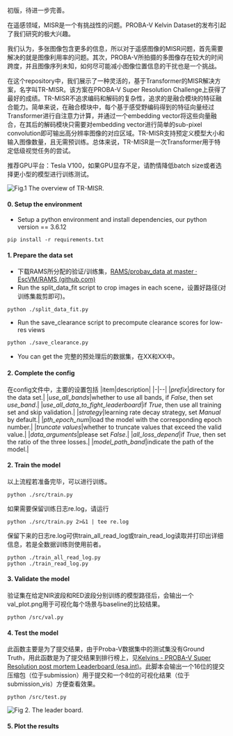 初版，待进一步完善。

在遥感领域，MISR是一个有挑战性的问题。PROBA-V Kelvin Dataset的发布引起了我们研究的极大兴趣。

我们认为，多张图像包含更多的信息，所以对于遥感图像的MISR问题，首先需要解决的就是图像利用率的问题。其次，PROBA-V所拍摄的多图像存在较大的时间跨度，并且图像序列未知，如何尽可能减小图像位置信息的干扰也是一个挑战。

在这个repository中，我们展示了一种灵活的，基于Transformer的MISR解决方案，名字叫TR-MISR。该方案在PROBA-V Super Resolution Challenge上获得了最好的成绩。TR-MISR不追求编码和解码的复杂性，追求的是融合模块的特征融合能力。简单来说，在融合模块中，每个基于感受野编码得到的特征向量经过Transformer进行自注意力计算，并通过一个embedding vector将这些向量融合，在其后的解码模块只需要对embedding vector进行简单的sub-pixel convolution即可输出高分辨率图像的对应区域。TR-MISR支持预定义模型大小和输入图像数量，且无需预训练。总体来说，TR-MISR是一次Transformer用于特定低级视觉任务的尝试。

推荐GPU平台：Tesla V100，如果GPU显存不足，请酌情降低batch size或者选择更小型的模型进行训练测试。

![Fig.1 The overview of TR-MISR. ](README_md_files%5CTR-MISR%20%282%29.png?v=1&type=image)

#### 0. Setup the environment
-   Setup a python environment and install dependencies, our python version == 3.6.12
```
pip install -r requirements.txt
```
#### 1. Prepare the data set
-   下载RAMS所分配的验证/训练集，[RAMS/probav_data at master · EscVM/RAMS (github.com)](https://github.com/EscVM/RAMS/tree/master/probav_data)
-   Run the split_data_fit script to crop images in each scene，设置好路径(对训练集裁剪即可)。
```
python ./split_data_fit.py
```
-   Run the save_clearance script to precompute clearance scores for low-res views
```
python ./save_clearance.py
```
-   You can get the 完整的预处理后的数据集，在XX和XX中。

#### 2. Complete the config
在config文件中，主要的设置包括
|item|description| 
|-|--|
|_prefix_|directory for the data set.|
|_use_all_bands_|whether to use all bands, if _False_, then set _use_band_.|
|_use_all_data_to_fight_leaderboard_|if _True_, then use all training set and skip validation.|
|_strategy_|learning rate decay strategy, set _Manual_ by default.|
|_pth_epoch_num_|load the model with the corresponding epoch number.|
|_truncate values_|whether to truncate values that exceed the valid value.|
|_data_arguments_|please set _False_.|
|_all_loss_depend_|if _True_, then set the ratio of the three losses.|
|_model_path_band_|indicate the path of the model.|

#### 2. Train the model
以上流程若准备完毕，可以进行训练。
```
python ./src/train.py
```
如果需要保留训练日志re.log，请运行
```
python ./src/train.py 2>&1 | tee re.log
```
保留下来的日志re.log可供train_all_read_log或train_read_log读取并打印出详细信息，若是全数据训练则使用前者。
```
python ./train_all_read_log.py
python ./train_read_log.py
```
#### 3. Validate the model
验证集在给定NIR波段和RED波段分别训练的模型路径后，会输出一个val_plot.png用于可视化每个场景与baseline的比较结果。
```
python /src/val.py
```
#### 4. Test the model
此函数主要是为了提交结果，由于Proba-V数据集中的测试集没有Ground Truth，用此函数是为了提交结果到排行榜上，见[Kelvins - PROBA-V Super Resolution post mortem Leaderboard (esa.int)](https://kelvins.esa.int/proba-v-super-resolution-post-mortem/leaderboard/)。此脚本会输出一个16位的提交压缩包（位于submission）用于提交和一个8位的可视化结果（位于submission_vis）方便查看效果。
```
python /src/test.py
```

![Fig 2. The leader board.](README_md_files%5CThe_leader_board.png?v=1&type=image)

#### 5. Plot the results


